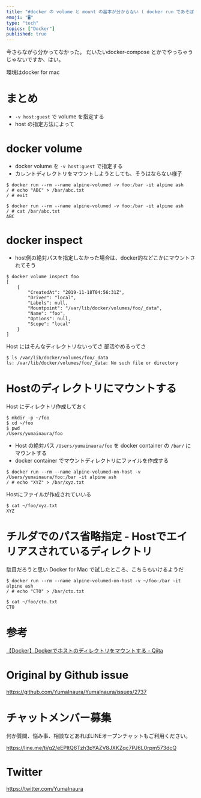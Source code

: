 ```yaml
---
title: "#docker の volume と mount の基本が分からない ( docker run であそぼ )"
emoji: "🖥"
type: "tech"
topics: ["Docker"]
published: true
---
```


今さらながら分かってなかった。
だいたいdocker-compose とかでやっちゃうじゃないですか、はい。

環境はdocker for mac

# まとめ

- `-v host:guest` で volume を指定する
- host の指定方法によって 

# docker volume

- docker volume を `-v host:guest` で指定する
- カレントディレクトリをマウントしようとしても、そうはならない様子

```
$ docker run --rm --name alpine-volumed -v foo:/bar -it alpine ash
/ # echo "ABC" > /bar/abc.txt
/ # exit
```

```
$ docker run --rm --name alpine-volumed -v foo:/bar -it alpine ash
/ # cat /bar/abc.txt
ABC
```

# docker inspect

- host側の絶対パスを指定しなかった場合は、docker的などこかにマウントされてそう

```
$ docker volume inspect foo
[
    {
        "CreatedAt": "2019-11-18T04:56:31Z",
        "Driver": "local",
        "Labels": null,
        "Mountpoint": "/var/lib/docker/volumes/foo/_data",
        "Name": "foo",
        "Options": null,
        "Scope": "local"
    }
]
```

Host にはそんなディレクトリないってさ
部活やめるってさ

```
$ ls /var/lib/docker/volumes/foo/_data
ls: /var/lib/docker/volumes/foo/_data: No such file or directory
```

# Hostのディレクトリにマウントする

Host にディレクトリ作成しておく

```
$ mkdir -p ~/foo
$ cd ~/foo
$ pwd
/Users/yumainaura/foo
```

- Host の絶対パス `/Users/yumainaura/foo` を docker container の `/bar/` にマウントする
- docker container でマウントディレクトリにファイルを作成する

```
$ docker run --rm --name alpine-volumed-on-host -v /Users/yumainaura/foo:/bar -it alpine ash
/ # echo "XYZ" > /bar/xyz.txt
```

Hostにファイルが作成されていいる

```
$ cat ~/foo/xyz.txt
XYZ
```

# チルダでのパス省略指定 - Hostでエイリアスされているディレクトリ

駄目だろうと思い Docker for Mac で試したところ、こちらもいけるようだ

```
$ docker run --rm --name alpine-volumed-on-host -v ~/foo:/bar -it alpine ash
/ # echo "CTO" > /bar/cto.txt
```

```
$ cat ~/foo/cto.txt
CTO
```


# 参考

[【Docker】Dockerでホストのディレクトリをマウントする - Qiita](https://qiita.com/Yarimizu14/items/52f4859027165a805630)

# Original by Github issue

https://github.com/YumaInaura/YumaInaura/issues/2737








<!-- Update From Qiita API -->

# チャットメンバー募集


何か質問、悩み事、相談などあればLINEオープンチャットもご利用ください。

https://line.me/ti/g2/eEPltQ6Tzh3pYAZV8JXKZqc7PJ6L0rpm573dcQ





# Twitter


https://twitter.com/YumaInaura


<!-- Update From Qiita API -->


